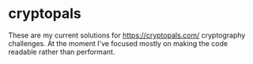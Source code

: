 # cryptopals
These are my current solutions for https://cryptopals.com/ cryptography challenges.
At the moment I've focused mostly on making the code readable rather than performant.
